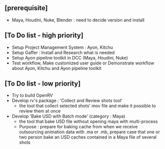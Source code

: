 
## [prerequisite]
- Maya, Houdini, Nuke, Blender : need to decide version and install

## [To Do list - high priority]
- Setup Project Management System : Ayon, Kitchu
- Setup Gaffer : Install and Research what is needed
- Setup Ayon pipeline toolkit in DCC (Maya, Houdini, Nuke)
- Test workflow,  Make customized user guide or Demonstrate workflow about Ayon, Kitchu and Ayon pipeline toolkit

## [To Do list - low priority]
- Try to build OpenRV
- Develop rv's package : 'Collect and Review shots tool' 
    - the tool that collect selected shots' mov file and make it possible to review them at once
- Develop 'Bake USD with Batch mode' (category : Maya)
    - the tool that bake USD file without opening maya with multi-process 
    - Purpose : prepare for baking cache from when we receive outsourcing animation data with .ma or .mb, 
prepare case that one or two person bake an USD caches contained in a Maya file of several shots

